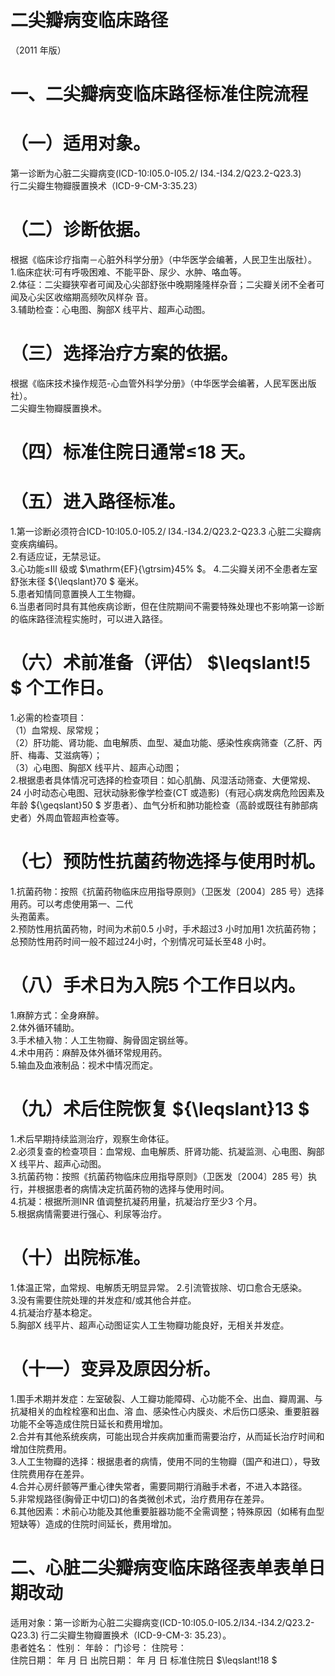 # 二尖瓣病变临床路径  
（2011 年版）  
# 一、二尖瓣病变临床路径标准住院流程  
# （一）适用对象。  
第一诊断为心脏二尖瓣病变(ICD-10:I05.0-I05.2/ I34.-I34.2/Q23.2-Q23.3)  
行二尖瓣生物瓣膜置换术（ICD-9-CM-3:35.23）  
# （二）诊断依据。  
根据《临床诊疗指南－心脏外科学分册》（中华医学会编著，人民卫生出版社）。  
1.临床症状:可有呼吸困难、不能平卧、尿少、水肿、咯血等。  
2.体征：二尖瓣狭窄者可闻及心尖部舒张中晚期隆隆样杂音；二尖瓣关闭不全者可闻及心尖区收缩期高频吹风样杂 音。  
3.辅助检查：心电图、胸部X 线平片、超声心动图。  
# （三）选择治疗方案的依据。  
根据《临床技术操作规范-心血管外科学分册》（中华医学会编著，人民军医出版社）。  
二尖瓣生物瓣膜置换术。  
# （四）标准住院日通常≤18 天。  
# （五）进入路径标准。  
1.第一诊断必须符合ICD-10:I05.0-I05.2/ I34.-I34.2/Q23.2-Q23.3 心脏二尖瓣病变疾病编码。  
2.有适应证，无禁忌证。  
3.心功能≤III 级或 $\mathrm{EF}{\gtrsim}45\% $。 4.二尖瓣关闭不全患者左室舒张末径 ${\leqslant}70 $ 毫米。  
5.患者知情同意置换人工生物瓣。  
6.当患者同时具有其他疾病诊断，但在住院期间不需要特殊处理也不影响第一诊断的临床路径流程实施时，可以进入路径。  
# （六）术前准备（评估） $\leqslant\!5 $ 个工作日。  
1.必需的检查项目：  
（1）血常规、尿常规；  
（2）肝功能、肾功能、血电解质、血型、凝血功能、感染性疾病筛查（乙肝、丙肝、梅毒、艾滋病等）；  
（3）心电图、胸部X 线平片、超声心动图；  
2.根据患者具体情况可选择的检查项目：如心肌酶、风湿活动筛查、大便常规、24 小时动态心电图、冠状动脉影像学检查(CT 或造影)（有冠心病发病危险因素及年龄 ${\geqslant}50 $ 岁患者）、血气分析和肺功能检查（高龄或既往有肺部病史者）外周血管超声检查等。  
# （七）预防性抗菌药物选择与使用时机。  
1.抗菌药物：按照《抗菌药物临床应用指导原则》（卫医发〔2004〕285 号）选择用药。可以考虑使用第一、二代  
头孢菌素。  
2.预防性用抗菌药物，时间为术前0.5 小时，手术超过3 小时加用1 次抗菌药物；总预防性用药时间一般不超过24小时，个别情况可延长至48 小时。  
# （八）手术日为入院5 个工作日以内。  
1.麻醉方式：全身麻醉。  
2.体外循环辅助。  
3.手术植入物：人工生物瓣、胸骨固定钢丝等。  
4.术中用药：麻醉及体外循环常规用药。  
5.输血及血液制品：视术中情况而定。  
# （九）术后住院恢复 ${\leqslant}13 $  
1.术后早期持续监测治疗，观察生命体征。  
2.必须复查的检查项目：血常规、血电解质、肝肾功能、抗凝监测、心电图、胸部X 线平片、超声心动图。  
3.抗菌药物：按照《抗菌药物临床应用指导原则》（卫医发〔2004〕285 号）执行，并根据患者的病情决定抗菌药物的选择与使用时间。  
4.抗凝：根据所测INR 值调整抗凝药用量，抗凝治疗至少3 个月。  
5.根据病情需要进行强心、利尿等治疗。  
# （十）出院标准。  
1.体温正常，血常规、电解质无明显异常。 2.引流管拔除、切口愈合无感染。  
3.没有需要住院处理的并发症和/或其他合并症。  
4.抗凝治疗基本稳定。  
5.胸部X 线平片、超声心动图证实人工生物瓣功能良好，无相关并发症。  
# （十一）变异及原因分析。  
1.围手术期并发症：左室破裂、人工瓣功能障碍、心功能不全、出血、瓣周漏、与抗凝相关的血栓栓塞和出血、溶 血、感染性心内膜炎、术后伤口感染、重要脏器功能不全等造成住院日延长和费用增加。  
2.合并有其他系统疾病，可能出现合并疾病加重而需要治疗，从而延长治疗时间和增加住院费用。  
3.人工生物瓣的选择：根据患者的病情，使用不同的生物瓣（国产和进口），导致住院费用存在差异。  
4.合并心房纤颤等严重心律失常者，需要同期行消融手术者，不进入本路径。  
5.非常规路径(胸骨正中切口)的各类微创术式，治疗费用存在差异。  
6.其他因素：术前心功能及其他重要脏器功能不全需调整；特殊原因（如稀有血型短缺等）造成的住院时间延长，费用增加。  
# 二、心脏二尖瓣病变临床路径表单表单日期改动  
适用对象：第一诊断为心脏二尖瓣病变(ICD-10:I05.0-I05.2/I34.-I34.2/Q23.2-Q23.3) 行二尖瓣生物瓣置换术（ICD-9-CM-3: 35.23）。  
患者姓名：       性别：   年龄：    门诊号：       住院号：  
住院日期：    年    月    日 出院日期：    年    月    日  标准住院日 $\leqslant\!18 $  
